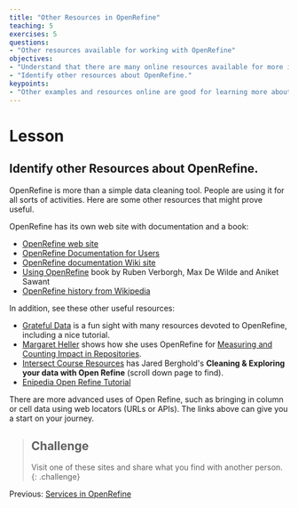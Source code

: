 ```yaml
---
title: "Other Resources in OpenRefine"
teaching: 5
exercises: 5
questions:
- "Other resources available for working with OpenRefine"
objectives:
- "Understand that there are many online resources available for more information on OpenRefine."
- "Identify other resources about OpenRefine."
keypoints:
- "Other examples and resources online are good for learning more about OpenRefine"
---
```


# Lesson

## Identify other Resources about OpenRefine.

OpenRefine is more than a simple data cleaning tool. People are using it for all sorts of activities. Here are some other resources that might prove useful.

OpenRefine has its own web site with documentation and a book:

* [OpenRefine web site](http://openrefine.org/)
* [OpenRefine Documentation for Users](https://github.com/OpenRefine/OpenRefine/wiki/Documentation-For-Users)
* [OpenRefine documentation Wiki site](https://github.com/OpenRefine/OpenRefine/wiki/Documentation-For-Users)
* [Using OpenRefine](http://www.worldcat.org/title/using-openrefine-the-essential-openrefine-guide-that-takes-you-from-data-analysis-and-error-fixing-to-linking-your-dataset-to-the-web/oclc/889271264) book by Ruben Verborgh, Max De Wilde and Aniket Sawant
* [OpenRefine history from Wikipedia](https://en.wikipedia.org/wiki/OpenRefine)

In addition, see these other useful resources:

* [Grateful Data](https://github.com/scottythered/gratefuldata/wiki) is a fun sight with many resources devoted to OpenRefine, including a nice tutorial.
* [Margaret Heller](http://www.gloriousgeneralist.com/) shows how she uses OpenRefine for [Measuring and Counting Impact in Repositories](http://www.gloriousgeneralist.com/2014/12/notes-on-measuring-and-calculating-impact-in-institutional-repositories/).
* [Intersect Course Resources](http://www.intersect.org.au/course-resources) has Jared Berghold's **Cleaning & Exploring your data with Open Refine** (scroll down page to find). 
* [Enipedia Open Refine Tutorial](http://enipedia.tudelft.nl/wiki/OpenRefine_Tutorial)

There are more advanced uses of Open Refine, such as bringing in column or cell data using web locators (URLs or APIs). The links above can give you a start on your journey.

> ## Challenge
>
> Visit one of these sites and share what you find with another person.
{: .challenge}

Previous: [Services in OpenRefine](05-save-export/)
